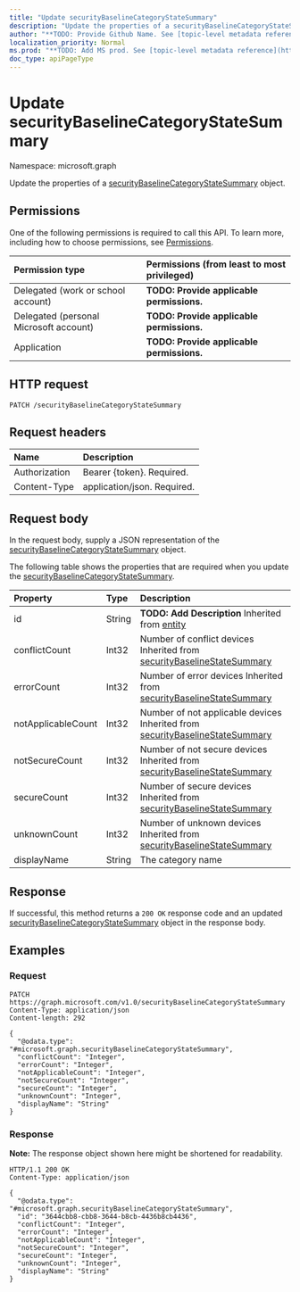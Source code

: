 ```yaml
---
title: "Update securityBaselineCategoryStateSummary"
description: "Update the properties of a securityBaselineCategoryStateSummary object."
author: "**TODO: Provide Github Name. See [topic-level metadata reference](https://msgo.azurewebsites.net/add/document/guidelines/metadata.html#topic-level-metadata)**"
localization_priority: Normal
ms.prod: "**TODO: Add MS prod. See [topic-level metadata reference](https://msgo.azurewebsites.net/add/document/guidelines/metadata.html#topic-level-metadata)**"
doc_type: apiPageType
---
```


# Update securityBaselineCategoryStateSummary
Namespace: microsoft.graph



Update the properties of a [securityBaselineCategoryStateSummary](../resources/securitybaselinecategorystatesummary.md) object.

## Permissions
One of the following permissions is required to call this API. To learn more, including how to choose permissions, see [Permissions](/graph/permissions-reference).

|Permission type|Permissions (from least to most privileged)|
|:---|:---|
|Delegated (work or school account)|**TODO: Provide applicable permissions.**|
|Delegated (personal Microsoft account)|**TODO: Provide applicable permissions.**|
|Application|**TODO: Provide applicable permissions.**|

## HTTP request

<!-- {
  "blockType": "ignored"
}
-->
``` http
PATCH /securityBaselineCategoryStateSummary
```

## Request headers
|Name|Description|
|:---|:---|
|Authorization|Bearer {token}. Required.|
|Content-Type|application/json. Required.|

## Request body
In the request body, supply a JSON representation of the [securityBaselineCategoryStateSummary](../resources/securitybaselinecategorystatesummary.md) object.

The following table shows the properties that are required when you update the [securityBaselineCategoryStateSummary](../resources/securitybaselinecategorystatesummary.md).

|Property|Type|Description|
|:---|:---|:---|
|id|String|**TODO: Add Description** Inherited from [entity](../resources/entity.md)|
|conflictCount|Int32|Number of conflict devices Inherited from [securityBaselineStateSummary](../resources/securitybaselinestatesummary.md)|
|errorCount|Int32|Number of error devices Inherited from [securityBaselineStateSummary](../resources/securitybaselinestatesummary.md)|
|notApplicableCount|Int32|Number of not applicable devices Inherited from [securityBaselineStateSummary](../resources/securitybaselinestatesummary.md)|
|notSecureCount|Int32|Number of not secure devices Inherited from [securityBaselineStateSummary](../resources/securitybaselinestatesummary.md)|
|secureCount|Int32|Number of secure devices Inherited from [securityBaselineStateSummary](../resources/securitybaselinestatesummary.md)|
|unknownCount|Int32|Number of unknown devices Inherited from [securityBaselineStateSummary](../resources/securitybaselinestatesummary.md)|
|displayName|String|The category name|



## Response

If successful, this method returns a `200 OK` response code and an updated [securityBaselineCategoryStateSummary](../resources/securitybaselinecategorystatesummary.md) object in the response body.

## Examples

### Request
<!-- {
  "blockType": "request",
  "name": "update_securitybaselinecategorystatesummary"
}
-->
``` http
PATCH https://graph.microsoft.com/v1.0/securityBaselineCategoryStateSummary
Content-Type: application/json
Content-length: 292

{
  "@odata.type": "#microsoft.graph.securityBaselineCategoryStateSummary",
  "conflictCount": "Integer",
  "errorCount": "Integer",
  "notApplicableCount": "Integer",
  "notSecureCount": "Integer",
  "secureCount": "Integer",
  "unknownCount": "Integer",
  "displayName": "String"
}
```


### Response
**Note:** The response object shown here might be shortened for readability.
<!-- {
  "blockType": "response",
  "truncated": true
}
-->
``` http
HTTP/1.1 200 OK
Content-Type: application/json

{
  "@odata.type": "#microsoft.graph.securityBaselineCategoryStateSummary",
  "id": "3644cbb8-cbb8-3644-b8cb-4436b8cb4436",
  "conflictCount": "Integer",
  "errorCount": "Integer",
  "notApplicableCount": "Integer",
  "notSecureCount": "Integer",
  "secureCount": "Integer",
  "unknownCount": "Integer",
  "displayName": "String"
}
```

